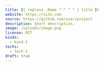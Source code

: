 ```yaml
---
title: {{ replace .Name "-" " " | title }}
website: https://site.com
source: https://github.com/user/project
description: Short description.
image: /uploads/image.png
license: MIT
kinds:
  - kind-1
techs:
  - tech-1
draft: true
---
```


